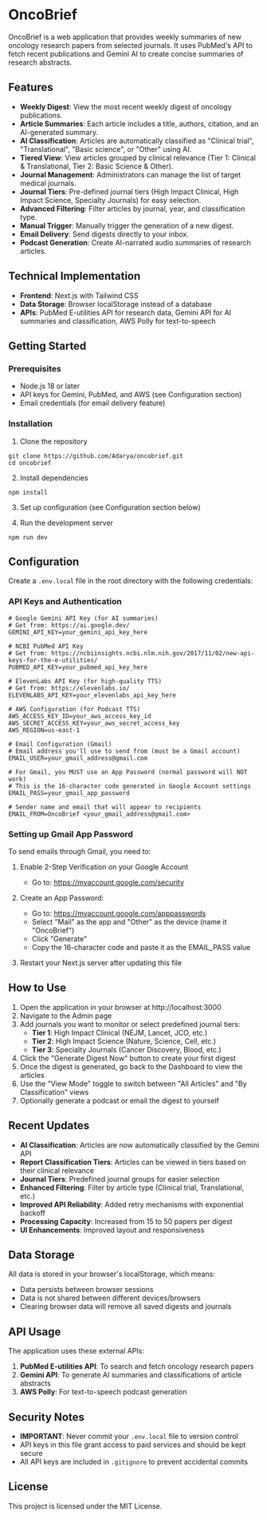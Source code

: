 # OncoBrief

OncoBrief is a web application that provides weekly summaries of new oncology research papers from selected journals. It uses PubMed's API to fetch recent publications and Gemini AI to create concise summaries of research abstracts.

## Features

- **Weekly Digest**: View the most recent weekly digest of oncology publications.
- **Article Summaries**: Each article includes a title, authors, citation, and an AI-generated summary.
- **AI Classification**: Articles are automatically classified as "Clinical trial", "Translational", "Basic science", or "Other" using AI.
- **Tiered View**: View articles grouped by clinical relevance (Tier 1: Clinical & Translational, Tier 2: Basic Science & Other).
- **Journal Management**: Administrators can manage the list of target medical journals.
- **Journal Tiers**: Pre-defined journal tiers (High Impact Clinical, High Impact Science, Specialty Journals) for easy selection.
- **Advanced Filtering**: Filter articles by journal, year, and classification type.
- **Manual Trigger**: Manually trigger the generation of a new digest.
- **Email Delivery**: Send digests directly to your inbox.
- **Podcast Generation**: Create AI-narrated audio summaries of research articles.

## Technical Implementation

- **Frontend**: Next.js with Tailwind CSS
- **Data Storage**: Browser localStorage instead of a database
- **APIs**: PubMed E-utilities API for research data, Gemini API for AI summaries and classification, AWS Polly for text-to-speech

## Getting Started

### Prerequisites

- Node.js 18 or later
- API keys for Gemini, PubMed, and AWS (see Configuration section)
- Email credentials (for email delivery feature)

### Installation

1. Clone the repository
```
git clone https://github.com/Adarya/oncobrief.git
cd oncobrief
```

2. Install dependencies
```
npm install
```

3. Set up configuration (see Configuration section below)

4. Run the development server
```
npm run dev
```

## Configuration

Create a `.env.local` file in the root directory with the following credentials:

### API Keys and Authentication

```
# Google Gemini API Key (for AI summaries)
# Get from: https://ai.google.dev/
GEMINI_API_KEY=your_gemini_api_key_here

# NCBI PubMed API Key
# Get from: https://ncbiinsights.ncbi.nlm.nih.gov/2017/11/02/new-api-keys-for-the-e-utilities/
PUBMED_API_KEY=your_pubmed_api_key_here

# ElevenLabs API Key (for high-quality TTS)
# Get from: https://elevenlabs.io/
ELEVENLABS_API_KEY=your_elevenlabs_api_key_here

# AWS Configuration (for Podcast TTS)
AWS_ACCESS_KEY_ID=your_aws_access_key_id
AWS_SECRET_ACCESS_KEY=your_aws_secret_access_key
AWS_REGION=us-east-1

# Email Configuration (Gmail)
# Email address you'll use to send from (must be a Gmail account)
EMAIL_USER=your_gmail_address@gmail.com

# For Gmail, you MUST use an App Password (normal password will NOT work)
# This is the 16-character code generated in Google Account settings
EMAIL_PASS=your_gmail_app_password

# Sender name and email that will appear to recipients
EMAIL_FROM=OncoBrief <your_gmail_address@gmail.com>
```

### Setting up Gmail App Password

To send emails through Gmail, you need to:

1. Enable 2-Step Verification on your Google Account
   - Go to: https://myaccount.google.com/security

2. Create an App Password:
   - Go to: https://myaccount.google.com/apppasswords
   - Select "Mail" as the app and "Other" as the device (name it "OncoBrief")
   - Click "Generate"
   - Copy the 16-character code and paste it as the EMAIL_PASS value

3. Restart your Next.js server after updating this file

## How to Use

1. Open the application in your browser at http://localhost:3000
2. Navigate to the Admin page
3. Add journals you want to monitor or select predefined journal tiers:
   - **Tier 1**: High Impact Clinical (NEJM, Lancet, JCO, etc.)
   - **Tier 2**: High Impact Science (Nature, Science, Cell, etc.)
   - **Tier 3**: Specialty Journals (Cancer Discovery, Blood, etc.)
4. Click the "Generate Digest Now" button to create your first digest
5. Once the digest is generated, go back to the Dashboard to view the articles
6. Use the "View Mode" toggle to switch between "All Articles" and "By Classification" views
7. Optionally generate a podcast or email the digest to yourself

## Recent Updates

- **AI Classification**: Articles are now automatically classified by the Gemini API
- **Report Classification Tiers**: Articles can be viewed in tiers based on their clinical relevance
- **Journal Tiers**: Predefined journal groups for easier selection
- **Enhanced Filtering**: Filter by article type (Clinical trial, Translational, etc.)
- **Improved API Reliability**: Added retry mechanisms with exponential backoff
- **Processing Capacity**: Increased from 15 to 50 papers per digest
- **UI Enhancements**: Improved layout and responsiveness

## Data Storage

All data is stored in your browser's localStorage, which means:
- Data persists between browser sessions
- Data is not shared between different devices/browsers
- Clearing browser data will remove all saved digests and journals

## API Usage

The application uses these external APIs:
1. **PubMed E-utilities API**: To search and fetch oncology research papers
2. **Gemini API**: To generate AI summaries and classifications of article abstracts
3. **AWS Polly**: For text-to-speech podcast generation

## Security Notes

- **IMPORTANT**: Never commit your `.env.local` file to version control
- API keys in this file grant access to paid services and should be kept secure
- All API keys are included in `.gitignore` to prevent accidental commits

## License

This project is licensed under the MIT License. 